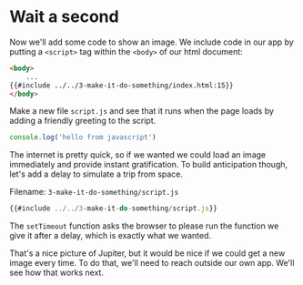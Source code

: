 # Wait a second

Now we'll add some code to show an image. We include code in our app by putting a `<script>` tag within the `<body>` of our html document:

```html
<body>
	...
{{#include ../../3-make-it-do-something/index.html:15}}
</body>
```

Make a new file `script.js` and see that it runs when the page loads by adding a friendly greeting to the script.

```javascript
console.log('hello from javascript')
```

The internet is pretty quick, so if we wanted we could load an image immediately and provide instant gratification. To build anticipation though, let's add a delay to simulate a trip from space.

Filename: `3-make-it-do-something/script.js`
```javascript
{{#include ../../3-make-it-do-something/script.js}}
```

The `setTimeout` function asks the browser to please run the function we give it after a delay, which is exactly what we wanted.

That's a nice picture of Jupiter, but it would be nice if we could get a new image every time. To do that, we'll need to reach outside our own app. We'll see how that works next.
